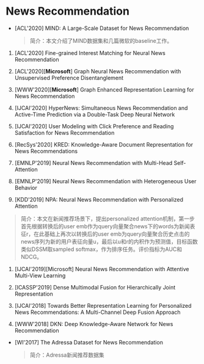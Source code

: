 # News Recommendation
+ [ACL'2020] MIND: A Large-Scale Dataset for News Recommendation
  > 简介：本文介绍了MIND数据集和几篇微软的baseline工作。

1. [ACL'2020] Fine-grained Interest Matching for Neural News Recommendation

1. [ACL'2020][**Microsoft**] Graph Neural News Recommendation with Unsupervised Preference Disentanglement

1. [WWW'2020][**Microsoft**] Graph Enhanced Representation Learning for News Recommendation

1. [IJCAI'2020] HyperNews: Simultaneous News Recommendation and Active-Time Prediction via a Double-Task Deep Neural Network

1. [IJCAI'2020] User Modeling with Click Preference and Reading Satisfaction for News Recommendation

1. [RecSys'2020] KRED: Knowledge-Aware Document Representation for News Recommendations

1. [EMNLP'2019] Neural News Recommendation with Multi-Head Self-Attention

1. [EMNLP'2019] Neural News Recommendation with Heterogeneous User Behavior

1. [KDD'2019] NPA: Neural News Recommendation with Personalized Attention
  > 简介：本文在新闻推荐场景下，提出personalized attention机制，第一步首先根据转换后的user emb作为query向量聚合news下的words为新闻表征r，在此基础上再次以转换后的user emb为query向量聚合历史点击的news序列为新的用户表征向量u，最后以u和r的内积作为预测值，目标函数类似DSSM取sampled softmax，作为排序任务。评价指标为AUC和NDCG。

1. [IJCAI'2019][Microsoft] Neural News Recommendation with Attentive Multi-View Learning

1. [ICASSP'2019] Dense Multimodal Fusion for Hierarchically Joint Representation

1. [IJCAI'2018] Towards Better Representation Learning for Personalized News Recommendations: A Multi-Channel Deep Fusion Approach

1. [WWW'2018] DKN: Deep Knowledge-Aware Network for News Recommendation

+ [WI'2017] The Adressa Dataset for News Recommendation
  > 简介：Adressa新闻推荐数据集
